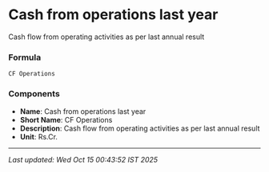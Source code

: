 # Cash from operations last year
Cash flow from operating activities as per last annual result

### Formula
```text
CF Operations
```


### Components
- **Name**: Cash from operations last year
- **Short Name**: CF Operations
- **Description**: Cash flow from operating activities as per last annual result
- **Unit**: Rs.Cr.

---
*Last updated: Wed Oct 15 00:43:52 IST 2025*
